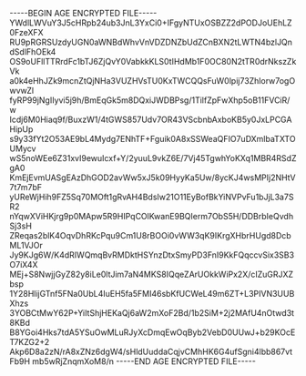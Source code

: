 -----BEGIN AGE ENCRYPTED FILE-----
YWdlLWVuY3J5cHRpb24ub3JnL3YxCi0+IFgyNTUxOSBZZ2dPODJoUEhLZ0FzeXFX
RU9pRGRSUzdyUGN0aWNBdWhvVnVDZDNZbUdZCnBXN2tLWTN4bzlJQndSdlFhOEk4
OS9oUFllTTRrdFc1bTJ6ZjQvY0VabkkKLS0tIHdMb1F0OC80N2tTR0drNkszZkVk
a0k4eHhJZk9mcnZtQjNHa3VUZHVsTU0KxTWCQQsFuW0lpij73Zhlorw7ogOwvwZl
fyRP99jNgIIyvi5j9h/BmEqGk5m8DQxiJWDBPsg/1TilfZpFwXhp5oB11FVCiR/w
Icdj6M0Hiaq9f/BuxzW1/4tGWS857Udv7OR43VScbnbAxboKB5y0JxLPCGAHipUp
s9y33fYt2O53AE9bL4Mydg7ENhTF+Fguik0A8xSSWeaQFIO7uDXmlbaTXTOUMycv
wS5noWEe6Z31xvI9ewuIcxf+Y/2yuuL9vkZ6E/7Vj45TgwhYoKXq1MBR4RSdZgA0
KmEjEvmUASgEAzDhGOD2avWw5xJ5k09HyyKa5Uw/8ycKJ4wsMPIj2NHtV7t7m7bF
yUReWjHih9FZ5Sq70MOft1gRvAH4BdsIw21O11EyBofBkYiNVPvFu1bJjL3a7SR2
nYqwXViHKjrg9p0MApw5R9HIPqCOlKwanE9BQIerm7ObS5H/DDBrbIeQvdhSj3sH
ZReqas2blK4OqvDhRKcPqu9Cm1U8rBOOi0vWW3qK9IKrgXHbrHUgd8DcbML1VJOr
Jy9KJg6W/K4dRIWQmqBvRMDktHSYnzDtxSmyPD3FnI9KkFQqccvSix3SB3O7iX4X
MEj+S8NwjjGyZ82y8iLe0ltJim7aN4MKS8IQqeZArUOkkWiPx2X/cIZuGRJXZbsp
1Y28HlijGTnf5FNa0UbL4IuEH5fa5FMI46sbKfUCWeL49m6ZT+L3PIVN3UUBXhzs
3YOBCtMwY62P+YiItShjHEKaQj6aW2mXoF2Bd/1b2SiM+2j2MAfU4nOtwd3t8KBd
B8YGoi4Hks7tdA5YSuOwMLuRJyXcDmqEwOqByb2VebD0UUwJ+b29KOcET7KZG2+2
Akp6D8a2zN/rA8xZNz6dgW4/sHldUuddaCqjvCMhHK6G4ufSgni4lbb867vtFb9H
mb5wRjZnqmXoM8/n
-----END AGE ENCRYPTED FILE-----

